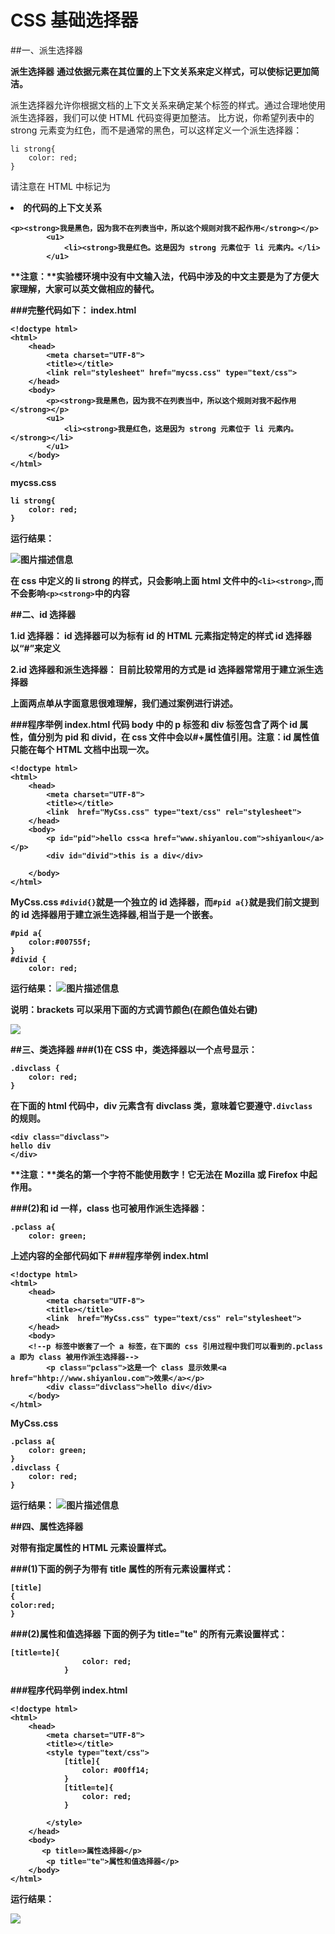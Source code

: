 # CSS 基础选择器

##一、派生选择器

**派生选择器**
**通过依据元素在其位置的上下文关系来定义样式，可以使标记更加简洁。**

派生选择器允许你根据文档的上下文关系来确定某个标签的样式。通过合理地使用派生选择器，我们可以使 HTML 代码变得更加整洁。
比方说，你希望列表中的 strong 元素变为红色，而不是通常的黑色，可以这样定义一个派生选择器：

```
li strong{
    color: red;
}

```

请注意在 HTML 中标记为<li><strong> 的代码的上下文关系

```
<p><strong>我是黑色，因为我不在列表当中，所以这个规则对我不起作用</strong></p>
        <u1>
            <li><strong>我是红色。这是因为 strong 元素位于 li 元素内。</li>
        </u1>
```

**注意：**实验楼环境中没有中文输入法，代码中涉及的中文主要是为了方便大家理解，大家可以英文做相应的替代。


###完整代码如下：
index.html
```
<!doctype html>
<html>
    <head>
        <meta charset="UTF-8">
        <title></title>
        <link rel="stylesheet" href="mycss.css" type="text/css">
    </head>
    <body>
        <p><strong>我是黑色，因为我不在列表当中，所以这个规则对我不起作用</strong></p>
        <u1>
            <li><strong>我是红色，这是因为 strong 元素位于 li 元素内。</strong></li>
        </u1>
    </body>
</html>

```

mycss.css
```
li strong{
    color: red;
}
```

运行结果：

![图片描述信息](https://dn-anything-about-doc.qbox.me/userid20407labid249time1423473784761)

**在 css 中定义的 li strong 的样式，只会影响上面 html 文件中的`<li><strong>`,而不会影响`<p><strong>`中的内容**

##二、id 选择器

**1.id 选择器：**
id 选择器可以为标有 id 的 HTML 元素指定特定的样式
id 选择器以“#”来定义
  
**2.id 选择器和派生选择器：**
目前比较常用的方式是 id 选择器常常用于建立派生选择器

上面两点单从字面意思很难理解，我们通过案例进行讲述。

###程序举例
index.html
代码 body 中的 p 标签和 div 标签包含了两个 id 属性，值分别为 pid 和 divid，在 css 文件中会以#+属性值引用。注意：id 属性值只能在每个 HTML 文档中出现一次。

```
<!doctype html>
<html>
    <head>
        <meta charset="UTF-8">
        <title></title>
        <link  href="MyCss.css" type="text/css" rel="stylesheet">
    </head>
    <body>
        <p id="pid">hello css<a href="www.shiyanlou.com">shiyanlou</a></p>
        <div id="divid">this is a div</div>
        
    </body>
</html>
```

MyCss.css
`#divid{}`就是一个独立的 id 选择器，而`#pid a{}`就是我们前文提到的 id 选择器用于建立派生选择器,相当于是一个嵌套。

```
#pid a{
    color:#00755f;
}
#divid {
    color: red;
```

运行结果：
![图片描述信息](https://dn-anything-about-doc.qbox.me/userid20407labid249time1423478143796)

**说明**：brackets 可以采用下面的方式调节颜色(在颜色值处右键)

![](https://dn-anything-about-doc.qbox.me/css/2-3.png)

##三、类选择器
###(1)在 CSS 中，类选择器以一个点号显示：

```
.divclass {
    color: red;
}
```

在下面的 html 代码中，div 元素含有 divclass 类，意味着它要遵守`.divclass `的规则。
```
<div class="divclass">
hello div
</div>
```

**注意：**类名的第一个字符不能使用数字！它无法在 Mozilla 或 Firefox 中起作用。

###(2)和 id 一样，class 也可被用作派生选择器：
```
.pclass a{
    color: green;
```

上述内容的全部代码如下
###程序举例
index.html
```
<!doctype html>
<html>
    <head>
        <meta charset="UTF-8">
        <title></title>
        <link  href="MyCss.css" type="text/css" rel="stylesheet">
    </head>
    <body>
    <!--p 标签中嵌套了一个 a 标签，在下面的 css 引用过程中我们可以看到的.pclass a 即为 class 被用作派生选择器-->
        <p class="pclass">这是一个 class 显示效果<a href="hhtp://www.shiyanlou.com">效果</a></p>
        <div class="divclass">hello div</div>
    </body>
</html>
```

MyCss.css
```
.pclass a{
    color: green;
}
.divclass {
    color: red;
}
```

运行结果：
![图片描述信息](https://dn-anything-about-doc.qbox.me/userid20407labid249time1423539361459)

##四、属性选择器

**对带有指定属性的 HTML 元素设置样式。**

###(1)下面的例子为带有 title 属性的所有元素设置样式：
```
[title]
{
color:red;
}
```

###(2)属性和值选择器
下面的例子为 title="te" 的所有元素设置样式：
```
[title=te]{
                color: red;
            }
```

###程序代码举例
index.html
```
<!doctype html>
<html>
    <head>
        <meta charset="UTF-8">
        <title></title>
        <style type="text/css">
            [title]{
                color: #00ff14;
            }
            [title=te]{
                color: red;
            }
        
        </style>    
    </head>
    <body>
       <p title=>属性选择器</p>
        <p title="te">属性和值选择器</p>
    </body>
</html>
```

运行结果：

![](https://dn-anything-about-doc.qbox.me/css/2-6.png)




